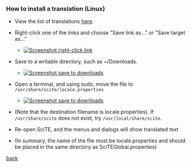 
<a name="how_to_install_translation_linux"></a>
### How to install a translation (Linux)

* View the list of translations [here](translations_list.md).

* Right-click one of the links and choose "Save link as..." or "Save target as..."

    * <a href="#">![Screenshot right-click link](https://raw.githubusercontent.com/moltenjs/scite-files/master/files/translations_install_linux_right.png)</a>

* Save to a writable directory, such as ~/Downloads.

    * <a href="#">![Screenshot save to downloads](https://raw.githubusercontent.com/moltenjs/scite-files/master/files/translations_install_linux_path.png)</a>

* Open a terminal, and using sudo, move the file to `/usr/share/scite/locale.properties`

    * <a href="#">![Screenshot save to downloads](https://raw.githubusercontent.com/moltenjs/scite-files/master/files/translations_install_linux_terminal.png)</a>

* (Note that the destination filename is locale.properties). If `/usr/share/scite` does not exist, try `/usr/local/share/scite`. 

* Re-open SciTE, and the menus and dialogs will show translated text

* (In summary, the name of the file must be locale.properties and should be placed in the same directory as SciTEGlobal.properties)

[back](translations.md)
